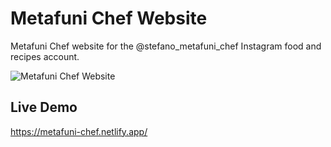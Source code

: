 # Metafuni Chef Website

Metafuni Chef website for the @stefano_metafuni_chef Instagram food and recipes account.

![Metafuni Chef Website](https://d33wubrfki0l68.cloudfront.net/602954c3d15e45bd3d5c4f0e/screenshot.png)


## Live Demo

https://metafuni-chef.netlify.app/